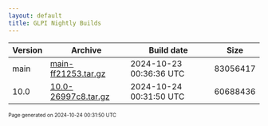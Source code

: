 ```yaml
---
layout: default
title: GLPI Nightly Builds
---
```


Version|Archive|Build date|Size
---|---|---|---
main|[main-ff21253.tar.gz](main-ff21253.tar.gz)|2024-10-23 00:36:36 UTC|83056417
10.0|[10.0-26997c8.tar.gz](10.0-26997c8.tar.gz)|2024-10-24 00:31:50 UTC|60688436

<font size="1">Page generated on 2024-10-24 00:31:50 UTC</font>
